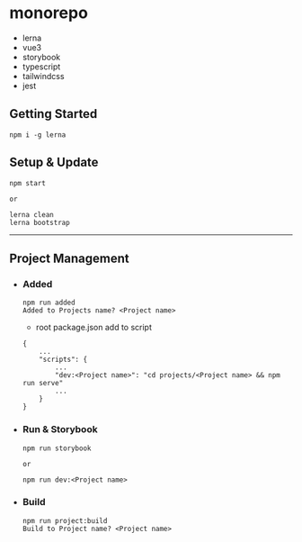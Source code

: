 # monorepo
- lerna
- vue3
- storybook
- typescript
- tailwindcss
- jest

## Getting Started
```
npm i -g lerna
```

## Setup & Update
```
npm start

or

lerna clean
lerna bootstrap
```
---
## Project Management
- ### Added
    ```
    npm run added
    Added to Projects name? <Project name>
    ```
    - root package.json add to script
    ```
    {
        ...
        "scripts": {
            ...
            "dev:<Project name>": "cd projects/<Project name> && npm run serve"
            ...
        }
    }
    ```
- ### Run & Storybook
    ```
    npm run storybook
    
    or
  
    npm run dev:<Project name>  
    ```
- ### Build
    ```
    npm run project:build
    Build to Project name? <Project name>
    ```